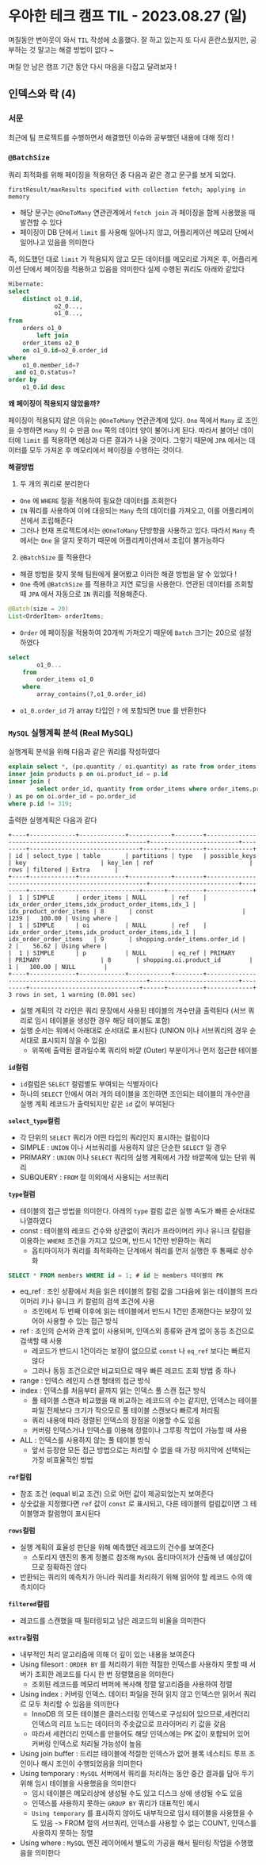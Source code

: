 # 우아한 테크 캠프 TIL - 2023.08.27 (일)

며칠동안 번아웃이 와서 `TIL` 작성에 소홀했다. 잘 하고 있는지 또 다시 혼란스웠지만, 공부하는 것 말고는 해결 방법이 없다 ~

며칠 안 남은 캠프 기간 동안 다시 마음을 다잡고 달려보자 !

## 인덱스와 락 (4)

### 서문

최근에 팀 프로젝트를 수행하면서 해결했던 이슈와 공부했던 내용에 대해 정리 !

### `@BatchSize`

쿼리 최적화를 위해 페이징을 적용하던 중 다음과 같은 경고 문구를 보게 되었다.

```
firstResult/maxResults specified with collection fetch; applying in memory
```
- 해당 문구는 `@OneToMany` 연관관계에서 `fetch join` 과 페이징을 함께 사용했을 때 발견할 수 있다
- 페이징이 DB 단에서 `limit` 를 사용해 일어나지 않고, 어플리케이션 메모리 단에서 일어나고 있음을 의미한다

즉, 의도했던 대로 `limit` 가 적용되지 않고 모든 데이터를 메모리로 가져온 후, 어플리케이션 단에서 페이징을 적용하고 있음을 의미한다
실제 수행된 쿼리도 아래와 같았다

```sql
Hibernate:
select
    distinct o1_0.id,
             o2_0...,
             o1_0...,
from
    orders o1_0
        left join
    order_items o2_0
    on o1_0.id=o2_0.order_id
where
    o1_0.member_id=?
  and o1_0.status=?
order by
    o1_0.id desc
```

**왜 페이징이 적용되지 않았을까?**

페이징이 적용되지 않은 이유는 `@OneToMany` 연관관계에 있다.
`One` 쪽에서 `Many` 로 조인을 수행하면 `Many` 의 수 만큼 `One` 쪽의 데이터 양이 불어나게 된다.
따라서 불어난 데이터에 `limit` 를 적용하면 예상과 다른 결과가 나올 것이다. 그렇기 때문에 `JPA` 에서는 데이터를 모두 가져온 후 메모리에서 페이징을 수행하는 것이다.

**해결방법**

1. 두 개의 쿼리로 분리한다
- `One` 에 `WHERE` 절을 적용하여 필요한 데이터를 조회한다
- `IN` 쿼리를 사용하여 이에 대응되는 `Many` 측의 데이터를 가져오고, 이를 어플리케이션에서 조립해준다
- 그러나 현재 프로젝트에서는 `@OneToMany` 단방향을 사용하고 있다. 따라서 `Many` 측에서는 `One` 을 알지 못하기 때문에 어플리케이션에서 조립이 불가능하다

2. `@BatchSize` 를 적용한다
- 해결 방법을 찾지 못해 팀원에게 물어봤고 이러한 해결 방법을 알 수 있었다 !
- `One` 측에 `@BatchSize` 를 적용하고 지연 로딩을 사용한다. 연관된 데이터를 조회할 때 `JPA` 에서 자동으로 `IN` 쿼리를 적용해준다.
```java
@Batch(size = 20) 
List<OrderItem> orderItems;
```
- `Order` 에 페이징을 적용하여 20개씩 가져오기 때문에 `Batch` 크기는 20으로 설정하였다
```sql
select
        o1_0...
    from
        order_items o1_0 
    where
        array_contains(?,o1_0.order_id)
```
- `o1_0.order_id` 가 array 타입인 `?` 에 포함되면 true 를 반환한다

### `MySQL` 실행계획 분석 (Real MySQL)

실행계획 분석을 위해 다음과 같은 쿼리를 작성하였다
```sql
explain select *, (po.quantity / oi.quantity) as rate from order_items oi
inner join products p on oi.product_id = p.id
inner join (
    	select order_id, quantity from order_items where order_items.product_id = 319
) as po on oi.order_id = po.order_id
where p.id != 319;
```

출력한 실행계획은 다음과 같다
```
+----+-------------+-------------+------------+--------+-----------------------------------------------------+-------------------------+---------+-------------------------------+------+----------+-------------+
| id | select_type | table       | partitions | type   | possible_keys                                       | key                     | key_len | ref                           | rows | filtered | Extra       |
+----+-------------+-------------+------------+--------+-----------------------------------------------------+-------------------------+---------+-------------------------------+------+----------+-------------+
|  1 | SIMPLE      | order_items | NULL       | ref    | idx_order_order_items,idx_product_order_items,idx_1 | idx_product_order_items | 8       | const                         | 1239 |   100.00 | Using where |
|  1 | SIMPLE      | oi          | NULL       | ref    | idx_order_order_items,idx_product_order_items,idx_1 | idx_order_order_items   | 9       | shopping.order_items.order_id |    2 |    56.62 | Using where |
|  1 | SIMPLE      | p           | NULL       | eq_ref | PRIMARY                                             | PRIMARY                 | 8       | shopping.oi.product_id        |    1 |   100.00 | NULL        |
+----+-------------+-------------+------------+--------+-----------------------------------------------------+-------------------------+---------+-------------------------------+------+----------+-------------+
3 rows in set, 1 warning (0.001 sec)
```

- 실행 계획의 각 라인은 쿼리 문장에서 사용된 테이블의 개수만큼 출력된다 (서브 쿼리로 임시 테이블을 생성한 경우 해당 테이블도 포함)
- 실행 순서는 위에서 아래대로 순서대로 표시된다 (UNION 이나 서브쿼리의 경우 순서대로 표시되지 않을 수 있음)
  - 위쪽에 출력된 결과일수록 쿼리의 바깥 (Outer) 부분이거나 먼저 접근한 테이블 

**`id`컬럼**
- `id`컬럼은 `SELECT` 컬럼별도 부여되는 식별자이다
- 하나의 `SELECT` 안에서 여러 개의 테이블을 조인하면 조인되는 테이블의 개수만큼 실행 계획 레코드가 출력되지만 같은 `id` 값이 부여된다

**`select_type`컬럼**
- 각 단위의 `SELECT` 쿼리가 어떤 타입의 쿼리인지 표시하는 컬럼이다
- SIMPLE : `UNION` 이나 서브쿼리를 사용하지 않은 단순한 `SELECT` 일 경우
- PRIMARY : `UNION` 이나 `SELECT` 쿼리의 실행 계획에서 가장 바깥쪽에 있는 단위 쿼리
- SUBQUERY : `FROM` 절 이외에서 사용되는 서브쿼리

**`type`컬럼**
- 테이블의 접근 방법을 의미한다. 아래의 `type` 컬럼 값은 실행 속도가 빠른 순서대로 나열하였다
- const : 테이블의 레코드 건수와 상관없이 쿼리가 프라이머리 키나 유니크 칼럼을 이용하는 `WHERE` 조건을 가지고 있으며, 반드시 1건만 반환하는 쿼리
  - 옵티마이저가 쿼리를 최적화하는 단계에서 쿼리를 먼저 실행한 후 통째로 상수화
```sql
SELECT * FROM members WHERE id = 1; # id 는 members 테이블의 PK
```

- eq_ref : 조인 상황에서 처음 읽은 테이블의 칼럼 값을 그다음에 읽는 테이블의 프라이머리 키나 유니크 키 칼럼의 검색 조건에 사용
  - 조인에서 두 번째 이후에 읽는 테이블에서 반드시 1건만 존재한다는 보장이 있어야 사용할 수 있는 접근 방식
- ref : 조인의 순서와 관계 없이 사용되며, 인덱스외 종류와 관계 없이 동등 조건으로 검색할 때 사용
  - 레코드가 반드시 1건이라는 보장이 없으므로 `const` 나 `eq_ref` 보다는 빠르지 않다
  - 그러나 동등 조건으로만 비교되므로 매우 빠른 레코드 조회 방법 중 하나
- range : 인덱스 레인지 스캔 형태의 접근 방식
- index : 인덱스를 처음부터 끝까지 읽는 인덱스 풀 스캔 접근 방식
  - 풀 테이블 스캔과 비교했을 때 비교하는 레코드의 수는 같지만, 인덱스는 테이블 파일 전체보다 크기가 작으모르 풀 테이블 스캔보다 빠르게 처리됨
  - 쿼리 내용에 따라 정렬된 인덱스의 장점을 이용할 수도 있음
  - 커버링 인덱스거나 인덱스를 이용해 정렬이나 그루핑 작업이 가능할 때 사용
- ALL : 인덱스를 사용하지 않는 풀 테이블 방식
  - 앞서 등장한 모든 접근 방법으로는 처리할 수 없을 때 가장 마지막에 선택되는 가장 비효율적인 방법

**`ref`컬럼**
- 참조 조건 (equal 비교 조건) 으로 어떤 값이 제공되었는지 보여준다
- 상숫값을 지정했다면 `ref` 값이 `const` 로 표시되고, 다른 테이블의 컬럼값이면 그 테이블명과 칼럼명이 표시된다

**`rows`컬럼**
- 실행 계획의 효율성 판단을 위해 예측했던 레코드의 건수를 보여준다
  - 스토리지 엔진의 통계 정볼르 참조해 `MySQL` 옵티마이저가 산출해 낸 예상값이므로 정확하진 않다
- 반환되는 쿼리의 예측치가 아니라 쿼리를 처리하기 위해 읽어야 할 레코드 수의 예측치이다

**`filtered`컬럼**
- 레코드를 스캔했을 때 필터링되고 남은 레코드의 비율을 의미한다

**`extra`컬럼**
- 내부적인 처리 알고리즘에 의해 더 깊이 있는 내용을 보여준다
- Using filesort : `ORDER BY` 를 처리하기 위한 적절한 인덱스를 사용하지 못할 때 서버가 조회한 레코드를 다시 한 번 정렬했음을 의미한다
  - 조회된 레코드를 메모리 버퍼에 복사해 정렬 알고리즘을 사용하여 정렬
- Using index : 커버링 인덱스. 데이터 파일을 전혀 읽지 않고 인덱스만 읽어서 쿼리르 모두 처리할 수 있음을 의미한다
  - InnoDB 의 모든 테이블은 클러스터링 인덱스로 구성되어 있으므로,세컨더리 인덱스의 리프 노드는 데이터의 주솟값으로 프라이머리 키 값을 갖음
  - 따라서 세컨더리 인덱스를 만들어도 해당 인덱스에는 PK 값이 포함되어 있어 커버링 인덱스로 처리될 가능성이 높음
- Using join buffer : 드리븐 테이블에 적절한 인덱스가 없어 블록 네스티드 루프 조인이나 해시 조인이 수행되었음을 의미한다
- Using temporary : `MySQL` 서버에서 쿼리를 처리하는 동안 중간 결과를 담아 두기 위해 임시 테이블을 사용했음을 의미한다
  - 임시 테이블은 메모리상에 생성될 수도 있고 디스크 상에 생성될 수도 있음
  - 인덱스를 사용하지 못하는 `GROUP BY` 쿼리가 대표적인 예시
  - `Using temporary` 를 표시하지 않아도 내부적으로 임시 테이블을 사용했을 수도 있음 -> FROM 절의 서브쿼리, 인덱스를 사용할 수 없는 COUNT, 인덱스를 사용하지 못하는 정렬
- Using where : `MySQL` 엔진 레이어에서 별도의 가공을 해서 필터링 작업을 수행했음을 의미한다
